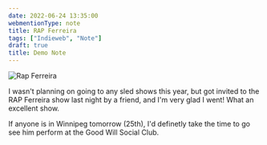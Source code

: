 ```yaml
---
date: 2022-06-24 13:35:00
webmentionType: note
title: RAP Ferreira
tags: ["Indieweb", "Note"]
draft: true
title: Demo Note
---
```


![Rap Ferreira](https://media.luckycat.chat/galleries/20220624/2022-06-24.jpg)

I wasn't planning on going to any sled shows this year, but got invited to the RAP Ferreira show last night by a friend, and I'm very glad I went! What an excellent show.

If anyone is in Winnipeg tomorrow (25th), I'd definetly take the time to go see him perform at the Good Will Social Club.